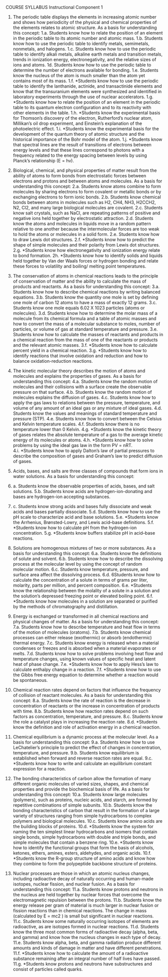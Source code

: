
COURSE SYLLABUS 
Instructional Component 1 


1. The periodic table displays the elements in increasing atomic number and shows how periodicity of the physical and chemical properties of the elements relates to atomic structure. As a basis for understanding this concept: 
1.a.  Students know how to relate the position of an element in the periodic table to its atomic number and atomic mass. 
1.b.  Students know how to use the periodic table to identify metals, semimetals, nonmetals, and halogens. 
1.c.  Students know how to use the periodic table to identify alkali metals, alkaline earth metals and transition metals, trends in ionization energy, electronegativity, and the relative sizes of ions and atoms. 
1d.  Students know how to use the periodic table to determine the number of electrons available for bonding. 
1.e.  Students know the nucleus of the atom is much smaller than the atom yet contains most of its mass. 
1.f.  *Students know how to use the periodic table to identify the lanthanide, actinide, and transactinide elements and know that the transuranium elements were synthesized and identified in laboratory experiments through the use of nuclear accelerators. 
1.g.  *Students know how to relate the position of an element in the periodic table to its quantum electron configuration and to its reactivity with other elements in the table. 
1.h.  *Students know the experimental basis for Thomson’s discovery of the electron, Rutherford’s nuclear atom, Millikan’s oil drop experiment, and Einstein’s explanation of the photoelectric effect. 
1.i.  *Students know the experimental basis for the development of the quantum theory of atomic structure and the historical importance of the Bohr model of the atom. 
1.j.  *Students know that spectral lines are the result of transitions of electrons between energy levels and that these lines correspond to photons with a frequency related to the energy spacing between levels by using Planck’s relationship (E = hv). 

 
 
2. Biological, chemical, and physical properties of matter result from the ability of atoms to form bonds from electrostatic forces between electrons and protons and between atoms and molecules. As a basis for understanding this concept: 
2.a.  Students know atoms combine to form molecules by sharing electrons to form covalent or metallic bonds or by exchanging electrons to form ionic bonds. 
2.b.  Students know chemical bonds between atoms in molecules such as H2, CH4, NH3, H2CCH2, N2, Cl2, and many large biological molecules are covalent. 
2.c.  Students know salt crystals, such as NaCl, are repeating patterns of positive and negative ions held together by electrostatic attraction. 
2.d.  Students know the atoms and molecules in liquids move in a random pattern relative to one another because the intermolecular forces are too weak to hold the atoms or molecules in a solid form. 
2.e.  Students know how to draw Lewis dot structures. 
2.f.  *Students know how to predict the shape of simple molecules and their polarity from Lewis dot structures. 
2.g.  *Students know how electronegativity and ionization energy relate to bond formation. 
2h.  *Students know how to identify solids and liquids held together by Van der Waals forces or hydrogen bonding and relate these forces to volatility and boiling/ melting point temperatures. 

3. The conservation of atoms in chemical reactions leads to the principle of conservation of matter and the ability to calculate the mass of products and reactants. As a basis for understanding this concept: 
3.a.  Students know how to describe chemical reactions by writing balanced equations. 
3.b.  Students know the quantity one mole is set by defining one mole of carbon 12 atoms to have a mass of exactly 12 grams. 
3.c.  Students know one mole equals 6.02 X 1023 particles (atoms or molecules). 
3.d.  Students know how to determine the molar mass of a molecule from its chemical formula and a table of atomic masses and how to convert the mass of a molecular substance to moles, number of particles, or volume of gas at standard temperature and pressure. 
3.e.  Students know how to calculate the masses of reactants and products in a chemical reaction from the mass of one of the reactants or products and the relevant atomic masses. 
3.f.  *Students know how to calculate percent yield in a chemical reaction. 
3.g.  *Students know how to identify reactions that involve oxidation and reduction and how to balance oxidation-reduction reactions. 

4. The kinetic molecular theory describes the motion of atoms and molecules and explains the properties of gases. As a basis for understanding this concept: 
4.a.  Students know the random motion of molecules and their collisions with a surface create the observable pressure on that surface. 
4.b.  Students know the random motion of molecules explains the diffusion of gases. 
4.c.  Students know how to apply the gas laws to relations between the pressure, temperature, and volume of any amount of an ideal gas or any mixture of ideal gases. 
4.d.  Students know the values and meanings of standard temperature and pressure (STP). 
4.e.  Students know how to convert between the Celsius and Kelvin temperature scales. 
4.f.  Students know there is no temperature lower than 0 Kelvin. 
4.g. *Students know the kinetic theory of gases relates the absolute temperature of a gas to the average kinetic energy of its molecules or atoms. 
4.h.  *Students know how to solve problems by using the ideal gas law in the form PV = nRT.  
4.i.  *Students know how to apply Dalton’s law of partial pressures to describe the composition of gases and Graham’s law to predict diffusion of gases. 

5. Acids, bases, and salts are three classes of compounds that form ions in water solutions. As a basis for understanding this concept: 
5. a.  Students know the observable properties of acids, bases, and salt solutions. 
5.b.  Students know acids are hydrogen-ion-donating and bases are hydrogen-ion accepting substances. 
5. c.  Students know strong acids and bases fully dissociate and weak acids and bases partially dissociate. 
5.d.  Students know how to use the pH scale to characterize acid and base solutions. 
5.e.  *Students know the Arrhenius, Brønsted-Lowry, and Lewis acid–base definitions. 
5.f.  *Students know how to calculate pH from the hydrogen-ion concentration. 
5.g.  *Students know buffers stabilize pH in acid–base reactions. 

6. Solutions are homogenous mixtures of two or more substances. As a basis for understanding this concept: 
6.a.  Students know the definitions of solute and solvent. 
6.b.  Students know how to describe the dissolving process at the molecular level by using the concept of random molecular motion. 
6.c.  Students know temperature, pressure, and surface area affect the dissolving process. 
6.d. 6Students know how to calculate the concentration of a solute in terms of grams per liter, molarity, parts per million, and percent composition. 
6.e.  *Students know the relationship between the molality of a solute in a solution and the solution’s depressed freezing point or elevated boiling point. 
6.f.  *Students know how molecules in a solution are separated or purified by the methods of chromatography and distillation. 



7. Energy is exchanged or transformed in all chemical reactions and physical changes of matter. As a basis for understanding this concept: 
7.a.  Students know how to describe temperature and heat flow in terms of the motion of molecules (oratoms). 
7.b.  Students know chemical processes can either release (exothermic) or absorb (endothermic) thermal energy. 
7.c.  Students know energy is released when a material condenses or freezes and is absorbed when a material evaporates or melts. 
7.d. Students know how to solve problems involving heat flow and temperature changes, using known values of specific heat and latent heat of phase change. 
7.e.  *Students know how to apply Hess’s law to calculate enthalpy change in a reaction. 
7.f.  *Students know how to use the Gibbs free energy equation to determine whether a reaction would be spontaneous. 

8. Chemical reaction rates depend on factors that influence the frequency of collision of reactant molecules. As a basis for understanding this concept: 
8.a.  Students know the rate of reaction is the decrease in concentration of reactants or the increase in concentration of products with time. 
8.b.  Students know how reaction rates depend on such factors as concentration, temperature, and pressure. 
8.c.  Students know the role a catalyst plays in increasing the reaction rate. 
8.d.  *Students know the definition and role of activation energy in a chemical reaction. 

9. Chemical equilibrium is a dynamic process at the molecular level. As a basis for understanding this concept: 
9.a.  Students know how to use LeChatelier’s principle to predict the effect of changes in concentration, temperature, and pressure. 
9.b.  Students know equilibrium is established when forward and reverse reaction rates are equal. 
9.c.  *Students know how to write and calculate an equilibrium constant expression for a reaction. 

10. The bonding characteristics of carbon allow the formation of many different organic molecules of varied sizes, shapes, and chemical properties and provide the biochemical basis of life. As a basis for understanding this concept: 
10.a.  Students know large molecules (polymers), such as proteins, nucleic acids, and starch, are formed by repetitive combinations of simple subunits. 
10.b.  Students know the bonding characteristics of carbon that result in the formation of a large variety of structures ranging from simple hydrocarbons to complex polymers and biological molecules. 
10.c.  Students know amino acids are the building blocks of proteins. 
10.d.  *Students know the system for naming the ten simplest linear hydrocarbons and isomers that contain single bonds, simple hydrocarbons with double and triple bonds, and simple molecules that contain a benzene ring. 
10.e.  *Students know how to identify the functional groups that form the basis of alcohols, ketones, ethers, amines, esters, aldehydes, and organic acids. 
10.f.  *Students know the R-group structure of amino acids and know how they combine to form the polypeptide backbone structure of proteins. 

11. Nuclear processes are those in which an atomic nucleus changes, including radioactive decay of naturally occurring and human-made isotopes, nuclear fission, and nuclear fusion. As a basis for understanding this concept: 
11.a.  Students know protons and neutrons in the nucleus are held together by nuclear forces that overcome the electromagnetic repulsion between the protons. 
11.b.  Students know the energy release per gram of material is much larger in nuclear fusion or fission reactions than in chemical reactions. The change in mass (calculated by E = mc2 ) is small but significant in nuclear reactions. 
11.c.  Students know some naturally occurring isotopes of elements are radioactive, as are isotopes formed in nuclear reactions. 
11.d. Students know the three most common forms of radioactive decay (alpha, beta, and gamma) and know how the nucleus changes in each type of decay. 
11.e.  Students know alpha, beta, and gamma radiation produce different amounts and kinds of damage in matter and have different penetrations. 
11.f.  *Students know how to calculate the amount of a radioactive substance remaining after an integral number of half lives have passed. 
11.g.  *Students know protons and neutrons have substructures and consist of particles called quarks.